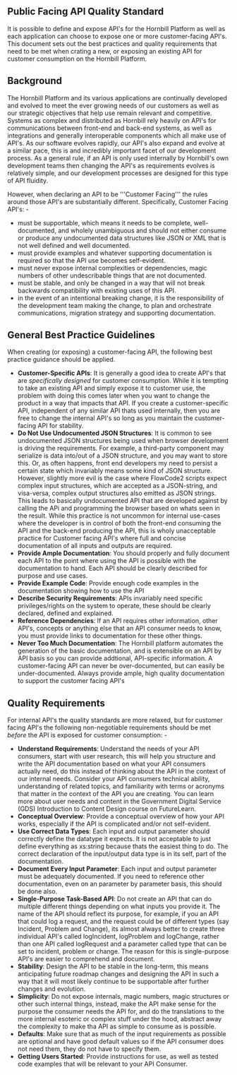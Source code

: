 ## Public Facing API Quality Standard
It is possible to define and expose API's for the Hornbill Platform as well as each application can choose to expose one or more customer-facing API's. This document sets out the best practices and quality requirements that need to be met when crating a new, or exposing an existing API for customer consumption on the Hornbill Platform.

## Background
The Hornbill Platform and its various applications are continually developed and evolved to meet the ever growing needs of our customers as well as our strategic objectives that help use remain relevant and competitive. Systems as complex and distributed as Hornbill rely heavily on API's for communications between front-end and back-end systems, as well as integrations and generally interoperable components which all make use of API's.  As our software evolves rapidly, our API's also expand and evolve at a similar pace, this is and incredibly important facet of our development process. As a general rule, if an API is only used internally by Hornbill's own development teams then changing the API's as requirements evolves is relatively simple, and our development processes are designed for this type of API fluidity. 

However, when declaring an API to be '''Customer Facing''' the rules around those API's are substantially different. Specifically, Customer Facing API's: -

- must be supportable, which means it needs to be complete, well-documented, and wholely unambiguous and should not either consume or produce any undocumented data structures like JSON or XML that is not well defined and well documented.
- must provide examples and whatever supporting documentation is required so that the API use becomes self-evident. 
- must never expose internal complexities or dependencies, magic numbers of other undescribable things that are not documented. 
- must be stable, and only be changed in a way that will not break backwards compatibility with existing uses of this API.
- in the event of an intentional breaking change, it is the responsibility of the development team making the change, to plan and orchestrate communications, migration strategy and supporting documentation. 

## General Best Practice Guidelines
When creating (or exposing) a customer-facing API, the following best practice guidance should be applied. 

- __Customer-Specific APIs__: It is generally a good idea to create API's that are *specifically designed* for customer consumption.  While it is tempting to take an existing API and simply expose it to customer use, the problem with doing this comes later when you want to change the product in a way that impacts that API.  If you create a customer-specific API, independent of any similar API thats used internally, then you are free to change the internal API's so long as you maintain the customer-facing API for stability.
- __Do Not Use Undocumented JSON Structures__: It is common to see undocumented JSON structures being used when browser development is driving the requirements.  For example, a third-party component may serialize is data into/out of a JSON structure, and you may want to store this. Or, as often happens, front end developers my need to persist a certain state which invariably means some kind of JSON structure. However, slightly more evil is the case where FlowCode2 scripts expect complex input structures, which are accepted as a JSON-string, and visa-versa, complex output structures also emitted as JSON strings.  This leads to basically undocumented API that are developed against by calling the APi and programming the browser based on whats seen in the result. While this practice is not uncommon for internal use-cases where the developer is in control of both the front-end consuming the API and the back-end producing the API, this is wholy unacceptable practice for Customer facing API's where full and concise documentation of all inputs and outputs are required.
- __Provide Ample Documentation__: You should properly and fully document each API to the point where using the API is possible with the documentation to hand.  Each API should be clearly described for purpose and use cases. 
- __Provide Example Code__: Provide enough code examples in the documentation showing how to use the API
- __Describe Security Requirements__: APIs invariably need specific privileges/rights on the system to operate, these should be clearly declared, defined and explained. 
- __Reference Dependencies__: If an API requires other information, other API's, concepts or anything else that an API consumer needs to know, you must provide links to documentation for these other things. 
- __Never Too Much Documentation__: The Hornbill platform automates the generation of  the basic documentation, and is extensible on an API by API basis so you can provide addtional, API-specific information.  A customer-facing API can never be over-documented, but can easily be under-documented.  Always provide ample, high quality documentation to support the customer facing API's

## Quality Requirements
For internal API's the quality standards are more relaxed, but for customer facing API's the following non-negotiable requirements should be met *before* the API is exposed for customer consumption: -

* __Understand Requirements__:  Understand the needs of your API consumers, start with user research, this will help you structure and write the API documentation based on what your API consumers actually need, do this instead of thinking about the API in the context of our internal needs.  Consider your API consumers technical ability, understanding of related topics, and familiarity with terms or acronyms that matter in the context of the API you are creating.
You can learn more about user needs and content in the Government Digital Service (GDS) Introduction to Content Design course on FutureLearn.
* __Conceptual Overview__: Provide a conceptual overview of how your API works, especially if the API is complicated and/or not self-evident.
* __Use Correct Data Types__: Each input and output parameter should correctly define the datatype it expects. It is not acceptable to just define everything as xs:string because thats the easiest thing to do.  The correct declaration of the input/output data type is in its self, part of the documentation. 
* __Document Every Input Parameter__: Each input and output parameter must be adequately documented.  If you need to reference other documentation, even on an parameter by parameter basis, this should be done also. 
* __Single-Purpose Task-Based API__: Do not create an API that can do multiple different things depending on what inputs you provide it.  The name of  the API should reflect its purpose, for example, if you an API that could log a request, and the request could be of different types (say Incident, Problem and Change), its almost always better to create three individual API's called logIncident, logProblem and logChange, rather than one API called logRequest and a parameter called type that can be set to incident, problem or change.  The reason for this is single-purpose API's are easier to comprehend and document. 
* __Stability__: Design the API to be stable in the long-term, this means anticipating future roadmap changes and designing the API in such a way that it will most likely continue to be supportable after further changes and evolution. 
* __Simplicity__: Do not expose internals, magic numbers, magic structures or other such internal things, instead, make the API make sense for the purpose the consumer needs the API for, and do the translations to the more internal esoteric or complex stuff under the hood, abstract away the complexity to make tha API as simple to consume as is possible. 
* __Defaults__: Make sure that as much of the input requirements as possible are optional and have good default values so if the API consumer does not need them, they do not have to specify them.
* __Getting Users Started__: Provide instructions for use, as well as tested code examples that will be relevant to your API Consumer. 

